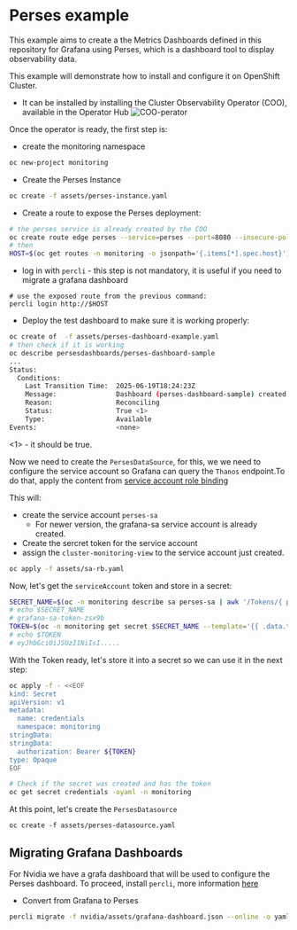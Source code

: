 # Perses example

This example aims to create a the Metrics Dashboards defined in this repository for Grafana using Perses, which is a dashboard tool to display observability data.

This example will demonstrate how to install and configure it on OpenShift Cluster.

- It can be installed by installing the Cluster Observability Operator (COO), available in the Operator Hub
![COO-perator](assets/images/coo-poerator.png)


Once the operator is ready, the first step is:

- create the monitoring namespace
```bash
oc new-project monitoring
```

- Create the Perses Instance
```bash
oc create -f assets/perses-instance.yaml
```

- Create a route to expose the Perses deployment:
```bash
# the perses service is already created by the COO
oc create route edge perses --service=perses --port=8080 --insecure-policy=Allow -n monitoring
# then
HOST=$(oc get routes -n monitoring -o jsonpath='{.items[*].spec.host}')
```

- log in with `percli` - this step is not mandatory, it is useful if you need to migrate a grafana dashboard
```
# use the exposed route from the previous command:
percli login http://$HOST
```

- Deploy the test dashboard to make sure it is working properly:
```bash
oc create of  -f assets/perses-dashboard-example.yaml
# then check if it is working
oc describe persesdashboards/perses-dashboard-sample
...
Status:
  Conditions:
    Last Transition Time:  2025-06-19T18:24:23Z
    Message:               Dashboard (perses-dashboard-sample) created successfully
    Reason:                Reconciling
    Status:                True <1>
    Type:                  Available
Events:                    <none>
```
<1> - it should be true.

Now we need to create the `PersesDataSource`, for this, we we need to configure the service account so Grafana can query the `Thanos` endpoint.To do that, apply the content from [service account role binding](./assets/sa-rb.yaml)

This will:
- create the service account `perses-sa`
  - For newer version, the grafana-sa service account is already created.
- Create the sercret token for the service account
- assign the `cluster-monitoring-view` to the service account just created.

```bash
oc apply -f assets/sa-rb.yaml
```

Now, let's get the `serviceAccount` token and store in a secret:
```Bash
SECRET_NAME=$(oc -n monitoring describe sa perses-sa | awk '/Tokens/{ print $2 }')
# echo $SECRET_NAME
# grafana-sa-token-zsx9b
TOKEN=$(oc -n monitoring get secret $SECRET_NAME --template='{{ .data.token | base64decode }}')
# echo $TOKEN
# eyJhbGciOiJSUzI1NiIsI.....
```

With the Token ready, let's store it into a secret so we can use it in the next step:
```bash
oc apply -f - <<EOF
kind: Secret
apiVersion: v1
metadata:
  name: credentials
  namespace: monitoring
stringData:
stringData:
  authorization: Bearer ${TOKEN}
type: Opaque
EOF

# Check if the secret was created and has the token
oc get secret credentials -oyaml -n monitoring
```

At this point, let's create the `PersesDatasource`
```
oc create -f assets/perses-datasource.yaml
```


## Migrating Grafana Dashboards

For Nvidia we have a grafa dashboard that will be used to configure the Perses dashboard.
To proceed, install `percli`, more information [here](https://perses.dev/perses/docs/cli/)

- Convert from Grafana to Perses
```bash
percli migrate -f nvidia/assets/grafana-dashboard.json --online -o yaml >  nvidia/assets/perses-dashboard.yaml
```